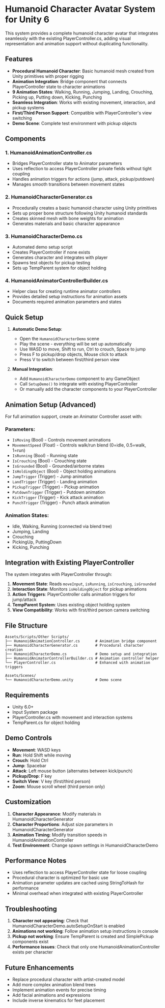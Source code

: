# Humanoid Character Avatar System for Unity 6

This system provides a complete humanoid character avatar that integrates seamlessly with the existing PlayerController.cs, adding visual representation and animation support without duplicating functionality.

## Features

- **Procedural Humanoid Character**: Basic humanoid mesh created from Unity primitives with proper rigging
- **Animation Integration**: Bridge component that connects PlayerController state to character animations
- **9 Animation States**: Walking, Running, Jumping, Landing, Crouching, Picking up, Putting down, Kicking, Punching
- **Seamless Integration**: Works with existing movement, interaction, and pickup systems
- **First/Third Person Support**: Compatible with PlayerController's view switching
- **Demo Scene**: Complete test environment with pickup objects

## Components

### 1. HumanoidAnimationController.cs
- Bridges PlayerController state to Animator parameters
- Uses reflection to access PlayerController private fields without tight coupling
- Handles animation triggers for actions (jump, attack, pickup/putdown)
- Manages smooth transitions between movement states

### 2. HumanoidCharacterGenerator.cs
- Procedurally creates a basic humanoid character using Unity primitives
- Sets up proper bone structure following Unity humanoid standards
- Creates skinned mesh with bone weights for animation
- Generates materials and basic character appearance

### 3. HumanoidCharacterDemo.cs
- Automated demo setup script
- Creates PlayerController if none exists
- Generates character and integrates with player
- Spawns test objects for pickup testing
- Sets up TempParent system for object holding

### 4. HumanoidAnimatorControllerBuilder.cs
- Helper class for creating runtime animator controllers
- Provides detailed setup instructions for animation assets
- Documents required animation parameters and states

## Quick Setup

1. **Automatic Demo Setup**:
   - Open the `HumanoidCharacterDemo` scene
   - Play the scene - everything will be set up automatically
   - Use WASD to move, Shift to run, Ctrl to crouch, Space to jump
   - Press F to pickup/drop objects, Mouse click to attack
   - Press V to switch between first/third person view

2. **Manual Integration**:
   - Add `HumanoidCharacterDemo` component to any GameObject
   - Call `SetupDemo()` to integrate with existing PlayerController
   - Or manually add the character components to your PlayerController

## Animation Setup (Advanced)

For full animation support, create an Animator Controller asset with:

### Parameters:
- `IsMoving` (Bool) - Controls movement animations
- `MovementSpeed` (Float) - Controls walk/run blend (0=idle, 0.5=walk, 1=run)
- `IsRunning` (Bool) - Running state
- `IsCrouching` (Bool) - Crouching state
- `IsGrounded` (Bool) - Grounded/airborne states
- `IsHoldingObject` (Bool) - Object holding animations
- `JumpTrigger` (Trigger) - Jump animation
- `LandTrigger` (Trigger) - Landing animation
- `PickupTrigger` (Trigger) - Pickup animation
- `PutdownTrigger` (Trigger) - Putdown animation
- `KickTrigger` (Trigger) - Kick attack animation
- `PunchTrigger` (Trigger) - Punch attack animation

### Animation States:
- Idle, Walking, Running (connected via blend tree)
- Jumping, Landing
- Crouching
- PickingUp, PuttingDown
- Kicking, Punching

## Integration with Existing PlayerController

The system integrates with PlayerController through:

1. **Movement State**: Reads `moveInput`, `isRunning`, `isCrouching`, `isGrounded`
2. **Interaction State**: Monitors `isHoldingObject` for pickup animations
3. **Action Triggers**: PlayerController calls animation triggers for jump/attack
4. **TempParent System**: Uses existing object holding system
5. **View Compatibility**: Works with first/third person camera switching

## File Structure

```
Assets/Scripts/Other Scripts/
├── HumanoidAnimationController.cs       # Animation bridge component
├── HumanoidCharacterGenerator.cs        # Procedural character creation
├── HumanoidCharacterDemo.cs             # Demo setup and integration
├── HumanoidAnimatorControllerBuilder.cs # Animation controller helper
└── PlayerController.cs                  # Enhanced with animation triggers

Assets/Scenes/
└── HumanoidCharacterDemo.unity          # Demo scene
```

## Requirements

- Unity 6.0+
- Input System package
- PlayerController.cs with movement and interaction systems
- TempParent.cs for object holding

## Demo Controls

- **Movement**: WASD keys
- **Run**: Hold Shift while moving
- **Crouch**: Hold Ctrl
- **Jump**: Spacebar
- **Attack**: Left mouse button (alternates between kick/punch)
- **Pickup/Drop**: F key
- **Switch View**: V key (first/third person)
- **Zoom**: Mouse scroll wheel (third person only)

## Customization

1. **Character Appearance**: Modify materials in HumanoidCharacterGenerator
2. **Character Proportions**: Adjust size parameters in HumanoidCharacterGenerator
3. **Animation Timing**: Modify transition speeds in HumanoidAnimationController
4. **Test Environment**: Change spawn settings in HumanoidCharacterDemo

## Performance Notes

- Uses reflection to access PlayerController state for loose coupling
- Procedural character is optimized for basic use
- Animation parameter updates are cached using StringToHash for performance
- Minimal overhead when integrated with existing PlayerController

## Troubleshooting

1. **Character not appearing**: Check that HumanoidCharacterDemo.autoSetupOnStart is enabled
2. **Animations not working**: Follow animation setup instructions in console
3. **Pickup not working**: Ensure TempParent is created and SimplePickup components exist
4. **Performance issues**: Check that only one HumanoidAnimationController exists per character

## Future Enhancements

- Replace procedural character with artist-created model
- Add more complex animation blend trees
- Implement animation events for precise timing
- Add facial animations and expressions
- Include inverse kinematics for feet placement